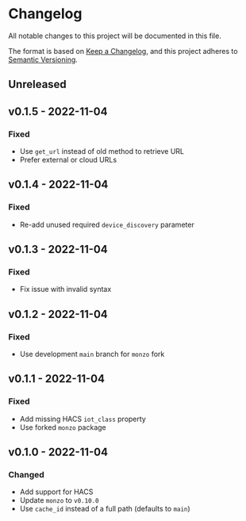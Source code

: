 # Changelog

All notable changes to this project will be documented in this file.

The format is based on [Keep a Changelog](https://keepachangelog.com), and this project adheres to [Semantic Versioning](https://semver.org).

## Unreleased

## v0.1.5 - 2022-11-04

### Fixed
- Use `get_url` instead of old method to retrieve URL
- Prefer external or cloud URLs

## v0.1.4 - 2022-11-04

### Fixed
- Re-add unused required `device_discovery` parameter

## v0.1.3 - 2022-11-04

### Fixed
- Fix issue with invalid syntax

## v0.1.2 - 2022-11-04

### Fixed
- Use development `main` branch for `monzo` fork

## v0.1.1 - 2022-11-04

### Fixed
- Add missing HACS `iot_class` property
- Use forked `monzo` package

## v0.1.0 - 2022-11-04

### Changed
- Add support for HACS
- Update `monzo` to `v0.10.0`
- Use `cache_id` instead of a full path (defaults to `main`)
